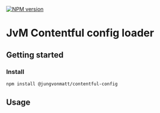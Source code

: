[![NPM version][npm-image]][npm-url]

# JvM Contentful config loader

## Getting started

### Install

```bash
npm install @jungvonmatt/contentful-config
```

## Usage



[npm-url]: https://www.npmjs.com/package/@jungvonmatt/contentful-config
[npm-image]: https://img.shields.io/npm/v/@jungvonmatt/contentful-config.svg
